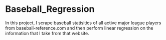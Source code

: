 # Baseball_Regression

In this project, I scrape baseball statisitics of all active major league players from baseball-reference.com and then perform linear regression on the information that I take from that website.

